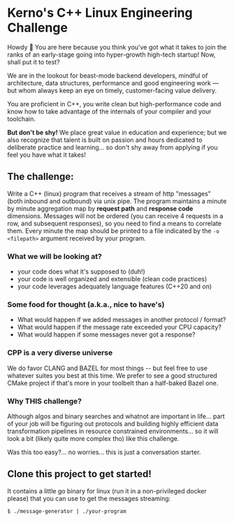 # Kerno's C++ Linux Engineering Challenge

Howdy 👋  You are here because you think you've got what it takes to join the ranks of an early-stage going into hyper-growth high-tech startup!
Now, shall put it to test?

We are in the lookout for beast-mode backend developers, mindful of architecture, data structures, performance and good engineering work — but whom always keep an eye on timely, customer-facing value delivery.

You are proficient in C++, you write clean but high-performance code and know how to take advantage of the internals of your compiler and your toolchain.


**But don't be shy!**
We place great value in education and experience; but we also recognize that talent is built on passion and hours dedicated to deliberate practice and learning... so don't shy away from applying if you feel you have what it takes!



## The challenge:
Write a C++ (linux) program that receives a stream of http "messages" (both inbound and outbound) via unix pipe.
The program maintains a minute by minute aggregation map by **request path** and **response code** dimensions.
Messages will not be ordered (you can receive 4 requests in a row, and subsequent responses), so you need to find a means to correlate them.
Every minute the map should be printed to a file indicated by the `-o <filepath>` argument received by your program.


### What we will be looking at?
- your code does what it's supposed to (duh!)
- your code is well organized and extensible (clean code practices)
- your code leverages adequately language features (C++20 and on)


### Some food for thought (a.k.a., nice to have's)
- What would happen if we added messages in another protocol / format?
- What would happen if the message rate exceeded your CPU capacity?
- What would happen if some messages never got a response?


### CPP is a very diverse universe
We do favor CLANG and BAZEL for most things -- but feel free to use whatever suites you best at this time. We prefer to see a good structured CMake project if that's more in your toolbelt than a half-baked Bazel one.


### Why THIS challenge?
Although algos and binary searches and whatnot are important in life... part of your job will be figuring out protocols and building highly efficient data transformation pipelines in resource constrained environments... so it will look a bit (likely quite more complex tho) like this challenge.

Was this too easy?... no worries... this is just a conversation starter.


## Clone this project to get started!
It contains a little go binary for linux (run it in a non-privileged docker please) that you can use to get the messages streaming:
```bash
$ ./message-generator | ./your-program
```
